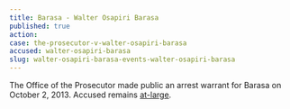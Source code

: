 ```yaml
---
title: Barasa - Walter Osapiri Barasa
published: true
action:
case: the-prosecutor-v-walter-osapiri-barasa
accused: walter-osapiri-barasa
slug: walter-osapiri-barasa-events-walter-osapiri-barasa
---
```



The Office of the Prosecutor made public an arrest warrant for Barasa on October 2, 2013. Accused remains [at-large](http://allafrica.com/stories/201501110255.html).